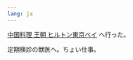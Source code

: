 ```yaml
---
lang: ja
---
```


[中国料理 王朝 ヒルトン東京ベイ](https://maps.app.goo.gl/3xSVdnFJru5QJmaW7) へ行った。

定期検診の獣医へ。ちょい仕事。
